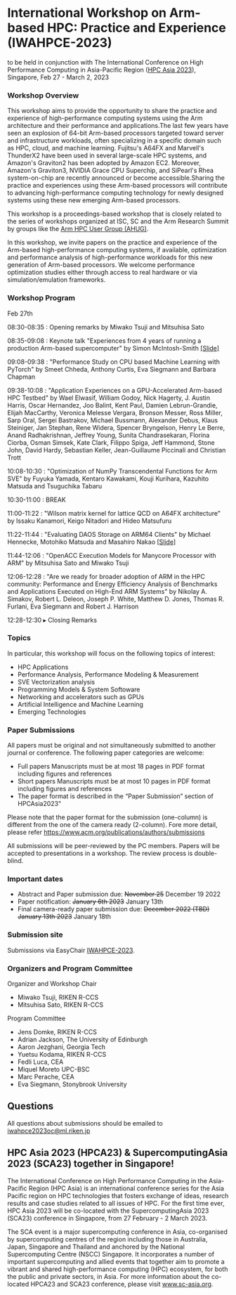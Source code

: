 #  International Workshop on Arm-based HPC: Practice and Experience (IWAHPCE-2023)

<!-- IWAHPCE-2022: https://arm-hpc-user-group.github.io/iwahpce-2022/ -->
to be held in conjunction with The International Conference on High Performance Computing in Asia-Pacific Region ([HPC Asia 2023](https://www.sc-asia.org/hpc-asia-2023/)), Singapore, Feb 27 - March 2, 2023 


### Workshop Overview
This workshop aims to provide the opportunity to share the practice and experience of high-performance computing systems using the Arm architecture and their performance and applications.The last few years have seen an explosion of 64-bit Arm-based processors targeted toward server and infrastructure workloads, often specializing in a specific domain such as HPC, cloud, and machine learning. Fujitsu's A64FX and Marvell's ThunderX2 have been used in several large-scale HPC systems, and Amazon's Graviton2 has been adopted by Amazon EC2. Moreover, Amazon's Graviton3, NVIDIA Grace CPU Superchip, and SiPearl's Rhea system-on-chip are recently announced or become accessible.Sharing the practice and experiences using these Arm-based processors will contribute to advancing high-performance computing technology for newly designed systems using these new emerging Arm-based processors.

This workshop is a proceedings-based workshop that is closely related to the series of workshops organized at ISC, SC and the Arm Research Summit by groups like the [Arm HPC User Group (AHUG)](https://a-hug.org/).

In this workshop, we invite papers on the practice and experience of the Arm-based high-performance computing systems, if available, optimization and performance analysis of high-performance workloads for this new generation of Arm-based processors. We welcome performance optimization studies either through access to real hardware or via simulation/emulation frameworks.


### Workshop Program

Feb 27th

08:30-08:35 : Opening remarks by Miwako Tsuji and Mitsuhisa Sato

08:35-09:08 : Keynote talk "Experiences from 4 years of running a production Arm-based supercomputer" by Simon McIntosh-Smith [[Slide]](McIntosh-Smith.pdf)

09:08-09:38 : "Performance Study on CPU based Machine Learning with PyTorch" by Smeet Chheda, Anthony Curtis, Eva Siegmann and Barbara Chapman

09:38-10:08 : "Application Experiences on a GPU-Accelerated Arm-based HPC Testbed" by Wael Elwasif, William Godoy, Nick Hagerty, J. Austin Harris, Oscar Hernandez, Joo Balint, Kent Paul, Damien Lebrun-Grandie, Elijah MacCarthy, Veronica Melesse Vergara, Bronson Messer, Ross Miller, Sarp Oral, Sergei Bastrakov, Michael Bussmann, Alexander Debus, Klaus Steiniger, Jan Stephan, Rene Widera, Spencer Bryngelson, Henry Le Berre, Anand Radhakrishnan, Jeffrey Young, Sunita Chandrasekaran, Florina Ciorba, Osman Simsek, Kate Clark, Filippo Spiga, Jeff Hammond, Stone John, David Hardy, Sebastian Keller, Jean-Guillaume Piccinali and Christian Trott

10:08-10:30 : "Optimization of NumPy Transcendental Functions for Arm SVE" by Fuyuka Yamada, Kentaro Kawakami, Kouji Kurihara, Kazuhito Matsuda and Tsuguchika Tabaru

10:30-11:00 : BREAK

11:00-11:22 : "Wilson matrix kernel for lattice QCD on A64FX architecture" by Issaku Kanamori, Keigo Nitadori and Hideo Matsufuru

11:22-11:44 : "Evaluating DAOS Storage on ARM64 Clients" by Michael Hennecke, Motohiko Matsuda and Masahiro Nakao [[Slide]](Hennecke.pdf)

11:44-12:06 : "OpenACC Execution Models for Manycore Processor with ARM" by Mitsuhisa Sato and Miwako Tsuji

12:06-12:28 : "Are we ready for broader adoption of ARM in the HPC community: Performance and Energy Efficiency Analysis of Benchmarks and Applications Executed on High-End ARM Systems" by Nikolay A. Simakov, Robert L. Deleon, Joseph P. White, Matthew D. Jones, Thomas R. Furlani, Eva Siegmann and Robert J. Harrison

12:28-12:30 ▸ Closing Remarks


### Topics
In particular, this workshop will focus on the following topics of interest:

- HPC Applications
- Performance Analysis, Performance Modeling & Measurement
- SVE Vectorization analysis
- Programming Models & System Softoware
- Networking and accelerators such as GPUs
- Artificial Intelligence and Machine Learning
- Emerging Technologies

### Paper Submissions

All papers must be original and not simultaneously submitted to another journal or conference. The following paper categories are welcome:

- Full papers Manuscripts must be at most 18 pages in PDF format including figures and references
- Short papers Manuscripts must be at most 10 pages in PDF format including figures and references
- The paper format is described in the “Paper Submission” section of HPCAsia2023"

Please note that the paper format for the submission (one-column) is different from the one of the camera ready (2-column). Fore more detail, please refer https://www.acm.org/publications/authors/submissions 

All submissions will be peer-reviewed by the PC members. Papers will be accepted to presentations in a workshop. The review process is double-blind. 

### Important dates
- Abstract and Paper submission due: ~~November 25~~ December 19 2022
- Paper notification:  ~~January 6th 2023~~ January 13th 
- Final camera-ready paper submission due: ~~December 2022 (TBD)~~ ~~January 13th 2023~~ January 18th

### Submission site
Submissions via EasyChair [IWAHPCE-2023](https://easychair.org/cfp/IWAHPCE2023).

### Organizers and Program Committee
Organizer and Workshop Chair
  - Miwako Tsuji, RIKEN R-CCS
  - Mitsuhisa Sato, RIKEN R-CCS

Program Committee
  - Jens Domke, RIKEN R-CCS
  - Adrian Jackson, The University of Edinburgh
  - Aaron Jezghani, Georgia Tech
  - Yuetsu Kodama, RIKEN R-CCS
  - Fedli Luca, CEA
  - Miquel Moreto UPC-BSC
  - Marc Perache, CEA
  - Eva Siegmann, Stonybrook University
  
## Questions
All questions about submissions should be emailed to iwahpce2023oc@ml.riken.jp

## HPC Asia 2023 (HPCA23) & SupercomputingAsia 2023 (SCA23) together in Singapore!
The International Conference on High Performance Computing in the Asia-Pacific Region (HPC Asia) is an international conference series for the Asia Pacific region on HPC technologies that fosters exchange of ideas, research results and case studies related to all issues of HPC. For the first time ever, HPC Asia 2023 will be co-located with the SupercomputingAsia 2023 (SCA23) conference in Singapore, from 27 February - 2 March 2023.

The SCA event is a major supercomputing conference in Asia, co-organised by supercomputing centres of the region including those in Australia, Japan, Singapore and Thailand and anchored by the National Supercomputing Centre (NSCC) Singapore. It incorporates a number of important supercomputing and allied events that together aim to promote a vibrant and shared high-performance computing (HPC) ecosystem, for both the public and private sectors, in Asia. For more information about the co-located HPCA23 and SCA23 conference, please visit www.sc-asia.org.
